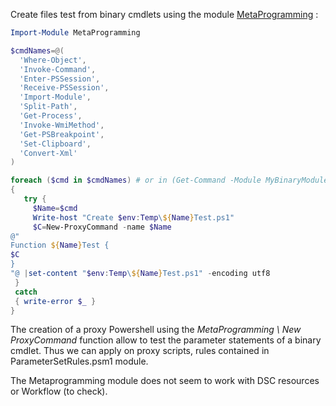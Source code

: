 ﻿Create files test from binary cmdlets using the module [MetaProgramming](https://blogs.msdn.microsoft.com/powershell/2009/01/04/extending-andor-modifing-commands-with-proxies/) :
```Powershell
Import-Module MetaProgramming

$cmdNames=@(
  'Where-Object',
  'Invoke-Command',
  'Enter-PSSession',
  'Receive-PSSession',
  'Import-Module',
  'Split-Path',
  'Get-Process',
  'Invoke-WmiMethod',
  'Get-PSBreakpoint',
  'Set-Clipboard',
  'Convert-Xml'
)

foreach ($cmd in $cmdNames) # or in (Get-Command -Module MyBinaryModule)) 
{
   try {
     $Name=$cmd
     Write-host "Create $env:Temp\${Name}Test.ps1" 
     $C=New-ProxyCommand -name $Name
@"
Function ${Name}Test {
$C
}
"@ |set-content "$env:Temp\${Name}Test.ps1" -encoding utf8
 }
 catch 
 { write-error $_ }
}
```
The creation of a proxy Powershell using the _MetaProgramming \ New ProxyCommand_ function allow to test the parameter statements  of a binary cmdlet.
Thus we can apply on proxy scripts, rules contained in ParameterSetRules.psm1 module.

The Metaprogramming module does not seem to work with DSC resources or Workflow (to check).
 
